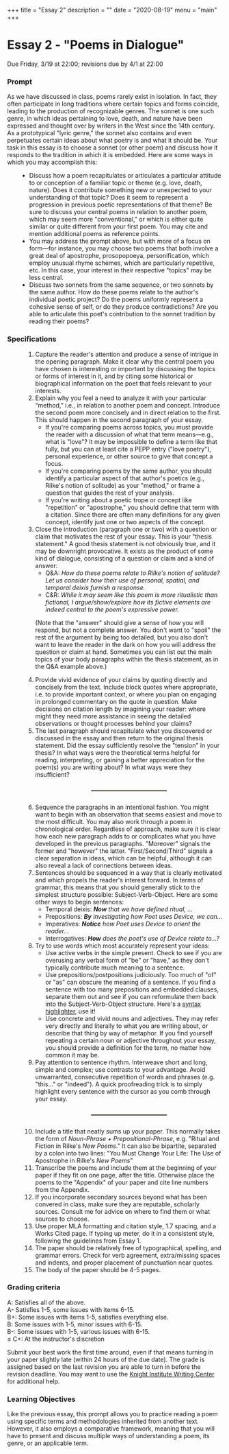 +++
title = "Essay 2"
description = ""
date = "2020-08-19"
menu = "main"
+++

<div class="essay">

# Essay 2 - "Poems in Dialogue"

Due Friday, 3/19 at 22:00; revisions due by 4/1 at 22:00

### Prompt


As we have discussed in class, poems rarely exist in isolation. In fact, they often participate in long traditions where certain topics and forms coincide, leading to the production of recognizable genres. The sonnet is one such genre, in which ideas pertaining to love, death, and nature have been expressed and thought over by writers in the West since the 14th century. As a prototypical "lyric genre," the sonnet also contains and even perpetuates certain ideas about what poetry is and what it should be. Your task in this essay is to choose a sonnet (or other poem) and discuss how it responds to the tradition in which it is embedded. Here are some ways in which you may accomplish this:

<ul style="margin-left: 2em">
<li> Discuss how a poem recapitulates or articulates a particular attitude to or conception of a familiar topic or theme (e.g. love, death, nature). Does it contribute something new or unexpected to your understanding of that topic? Does it seem to represent a progression in previous poetic representations of that theme? Be sure to discuss your central poems in relation to another poem, which may seem more "conventional," or which is either quite similar or quite different from your first poem. You may cite and mention additional poems as reference points.
<li> You may address the prompt above, but with more of a focus on form—for instance, you may choose two poems that both involve a great deal of apostrophe, prosopopoeya, personification, which employ unusual rhyme schemes, which are particularly repetitive, etc. In this case, your interest in their respective "topics" may be less central. 
<li> Discuss two sonnets from the same sequence, or two sonnets by the same author. How do these poems relate to the author's individual poetic project? Do the poems uniformly represent a cohesive sense of self, or do they produce contradictions? Are you able to articulate this poet's contribution to the sonnet tradition by reading their poems?
</ul>

### Specifications
<ol style="margin-left:3em">
 
<li> Capture the reader's attention and produce a sense of intrigue in the opening paragraph. Make it clear why the central poem you have chosen is interesting or important by discussing the topics or forms of interest in it, and by citing some historical or biographical information on the poet that feels relevant to your interests.

<li> Explain why you feel a need to analyze it with your particular &ldquo;method,&rdquo; i.e., in relation to another poem and concept. Introduce the second poem more concisely and in direct relation to the first. This should happen in the second paragraph of your essay.

 * If you're comparing poems across topics, you must provide the reader with a discussion of what that term means—e.g., what is "love"? It may be impossible to define a term like that fully, but you can at least cite a PEPP entry ("love poetry"), personal experience, or other source to give that concept a focus.
* If you're comparing poems by the same author, you should identify a particular aspect of that author's poetics (e.g., Rilke's notion of solitude) as your "method," or frame a question that guides the rest of your analysis.
* If you're writing about a poetic trope or concept like "repetition" or "apostrophe," you should define that term with a citation. Since there are often many definitions for any given concept, identify just one or two aspects of the concept.


<li> Close the introduction (paragraph one or two) with a question or claim that motivates the rest of your essay. This is your "thesis statement." A good thesis statement is not obviously true, and it may be downright provocative. It exists as the product of some kind of dialogue, consisting of a question or claim and a kind of answer:

* Q&A: *How do these poems relate to Rilke's notion of solitude? Let us consider how their use of personal, spatial, and temporal deixis furnish a response.*
* C&R: *While it may seem like this poem is more ritualistic than fictional, I argue/show/explore how its fictive elements are indeed central to the poem's expressive power.*

(Note that the "answer" should give a sense of *how* you will respond, but not a complete answer. You don't want to "spoil" the rest of the argument by being too detailed, but you also don't want to leave the reader in the dark on how you will address the question or claim at hand. Sometimes you can list out the main topics of your body paragraphs within the thesis statement, as in the Q&A example above.)

<li> Provide vivid evidence of your claims by quoting directly and concisely from the text. Include block quotes where appropriate, i.e. to provide important context, or where you plan on engaging in prolonged commentary on the quote in question. Make decisions on citation length by imagining your reader: where might they need more assistance in seeing the detailed observations or thought processes behind your claims?


<li> The last paragraph should recapitulate what you discovered or discussed in the essay and then return to the original thesis statement. Did the essay sufficiently resolve the "tension" in your thesis? In what ways were the theoretical terms helpful for reading, interpreting, or gaining a better appreciation for the poem(s) you are writing about? In what ways were they insufficient?

<hr style="border: .5px solid rgb(147,141,123); margin: 2em auto; width: 40%">

<li> Sequence the paragraphs in an intentional fashion. You might want to begin with an observation that seems easiest and move to the most difficult. You may also work through a poem in chronological order. Regardless of approach, make sure it is clear how each new paragraph adds to or complicates what you have developed in the previous paragraphs. "Moreover" signals the former and "however" the latter. "First/Second/Third" signals a clear separation in ideas, which can be helpful, although it can also reveal a lack of connections between ideas.


<li> Sentences should be sequenced in a way that is clearly motivated and which propels the reader's interest forward. In terms of grammar, this means that you should generally stick to the simplest structure possible: Subject-Verb-Object. Here are some other ways to begin sentences:

* Temporal deixis: *<b>Now</b> that we have defined ritual, ...*
* Prepositions: *<b>By</b> investigating how Poet uses Device, we can...*
* Imperatives: *<b>Notice</b> how Poet uses Device to orient the reader...*
* Interrogatives: *<b>How</b> does the poet's use of Device relate to...?*

<li> Try to use words which most accurately represent your ideas:

* Use active verbs in the simple present. Check to see if you are overusing any verbal form of "be" or "have," as they don't typically contribute much meaning to a sentence. 
* Use prepositions/postpositions judiciously. Too much of "of" or "as" can obscure the meaning of a sentence. If you find a sentence with too many prepositions and embedded clauses, separate them out and see if you can reformulate them back into the Subject-Verb-Object structure. Here's a <a href="https://english.edward.io">syntax highlighter</a>, use it! 
* Use concrete and vivid nouns and adjectives. They may refer very directly and literally to what you are writing about, or describe that thing by way of metaphor. If you find yourself repeating a certain noun or adjective throughout your essay, you should provide a definition for the term, no matter how common it may be.

<li> Pay attention to sentence rhythm. Interweave short and long, simple and complex; use contrasts to your advantage. Avoid unwarranted, consecutive repetition of words and phrases (e.g. "this..." or "indeed"). A quick proofreading trick is to simply highlight every sentence with the cursor as you comb through your essay.


<hr style="border: .5px solid rgb(147,141,123); margin: 2em auto; width: 40%">

<li> Include a title that neatly sums up your paper. This normally takes the form of <i>Noun-Phrase + Prepositional-Phrase</i>, e.g. "Ritual and Fiction in Rilke's <i>New Poems</i>." It can also be bipartite, separated by a colon into two lines: "You Must Change Your Life: The Use of Apostrophe in Rilke's <i>New Poems</i>"
<li> Transcribe the poems and include them at the beginning of your paper if they fit on one page, after the title. Otherwise place the poems to the "Appendix" of your paper and cite line numbers from the Appendix.
<li> If you incorporate secondary sources beyond what has been convered in class, make sure they are reputable, scholarly sources. Consult me for advice on where to find them or what sources to choose.
<li> Use proper MLA formatting and citation style, 1.7 spacing, and a Works Cited page. If typing up meter, do it in a consistent style, following the guidelines from Essay 1.
<li> The paper should be relatively free of typographical, spelling, and grammar errors. Check for verb agreement, extra/missing spaces and indents, and proper placement of punctuation near quotes.
<li> The body of the paper should be 4-5 pages.
</ol>

### Grading criteria

A: Satisfies all of the above.  
A- Satisfies 1-5, some issues with items 6-15.  
B+: Some issues with items 1-5, satisfies everything else.  
B:  Some issues with 1-5, minor issues with 6-15.  
B-: Some issues with 1-5, various issues with 6-15.  
≤ C+: At the instructor's discretion

Submit your best work the first time around, even if that means turning in your paper slightly late (within 24 hours of the due date). The grade is assigned based on the last revision you are able to turn in before the revision deadline. You may want to use the [Knight Institute Writing Center](https://cornell.mywconline.net) for additional help.



### Learning Objectives

Like the previous essay, this prompt allows you to practice reading a poem using specific terms and methodologies inherited from another text. However, it also employs a comparative framework, meaning that you will have to present and discuss multiple ways of understanding a poem, its genre, or an applicable term.

</div>
